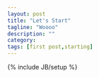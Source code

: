 ```yaml
---
layout: post
title: "Let's Start"
tagline: "Woooo"
description: ""
category:
tags: [first post,starting]
---
```

{% include JB/setup %}


